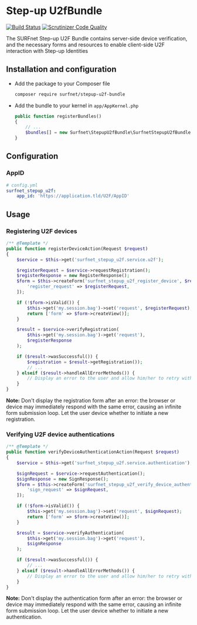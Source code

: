 # Step-up U2fBundle
[![Build Status](https://travis-ci.org/SURFnet/Stepup-u2f-bundle.svg)](https://travis-ci.org/SURFnet/Stepup-u2f-bundle) [![Scrutinizer Code Quality](https://scrutinizer-ci.com/g/SURFnet/Stepup-u2f-bundle/badges/quality-score.png?b=develop)](https://scrutinizer-ci.com/g/SURFnet/Stepup-u2f-bundle/?branch=develop)

The SURFnet Step-up U2F Bundle contains server-side device verification, and the necessary forms and resources to enable client-side U2F interaction with Step-up Identities

## Installation and configuration

 * Add the package to your Composer file
    ```sh
    composer require surfnet/stepup-u2f-bundle
    ```

 * Add the bundle to your kernel in `app/AppKernel.php`
    ```php
    public function registerBundles()
    {
        // ...
        $bundles[] = new Surfnet\StepupU2fBundle\SurfnetStepupU2fBundle();
    }
    ```

## Configuration

### AppID

```yaml
# config.yml
surfnet_stepup_u2f:
    app_id: 'https://application.tld/U2F/AppID'
```

## Usage

### Registering U2F devices

```php
/** @Template */
public function registerDeviceAction(Request $request)
{
    $service = $this->get('surfnet_stepup_u2f.service.u2f');

    $registerRequest = $service->requestRegistration();
    $registerResponse = new RegisterResponse();
    $form = $this->createForm('surfnet_stepup_u2f_register_device', $registerResponse, [
        'register_request' => $registerRequest,
    ]);

    if (!$form->isValid()) {
        $this->get('my.session.bag')->set('request', $registerRequest);
        return ['form' => $form->createView()];
    }

    $result = $service->verifyRegistration(
        $this->get('my.session.bag')->get('request'),
        $registerResponse
    );

    if ($result->wasSuccessful()) {
        $registration = $result->getRegistration());
        // ...
    } elseif ($result->handleAllErrorMethods()) {
        // Display an error to the user and allow him/her to retry with a new request
    }
}
```

**Note:** Don't display the registration form after an error: the browser or device may immediately respond with the
same error, causing an infinite form submission loop. Let the user device whether to initiate a new registration.

### Verifying U2F device authentications

```php
/** @Template */
public function verifyDeviceAuthenticationAction(Request $request)
{
    $service = $this->get('surfnet_stepup_u2f.service.authentication');

    $signRequest = $service->requestAuthentication();
    $signResponse = new SignResponse();
    $form = $this->createForm('surfnet_stepup_u2f_verify_device_authentication', $signResponse, [
        'sign_request' => $signRequest,
    ]);

    if (!$form->isValid()) {
        $this->get('my.session.bag')->set('request', $signRequest);
        return ['form' => $form->createView()];
    }

    $result = $service->verifyAuthentication(
        $this->get('my.session.bag')->get('request'),
        $signResponse
    );

    if ($result->wasSuccessful()) {
        // ...
    } elseif ($result->handleAllErrorMethods()) {
        // Display an error to the user and allow him/her to retry with a new request
    }
}
```

**Note:** Don't display the authentication form after an error: the browser or device may immediately respond with the
same error, causing an infinite form submission loop. Let the user device whether to initiate a new authentication.
